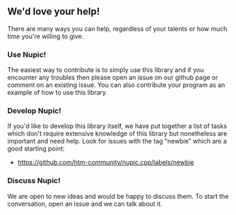 ## We'd love your help!

There are many ways you can help, regardless of your talents or how much time you're willing to give.

### Use Nupic!
The easiest way to contribute is to simply use this library and if you encounter any troubles then please open an issue on our github page or comment on an existing issue.  You can also contribute your program as an example of how to use this library.

### Develop Nupic!
If you'd like to develop this library itself, we have put together a list of tasks which don't require extensive knowledge of this library but nonetheless are important and need help.  Look for issues with the tag "newbie" which are a good starting point:
 * https://github.com/htm-community/nupic.cpp/labels/newbie

### Discuss Nupic!
We are open to new ideas and would be happy to discuss them.  To start the conversation, open an issue and we can talk about it.
